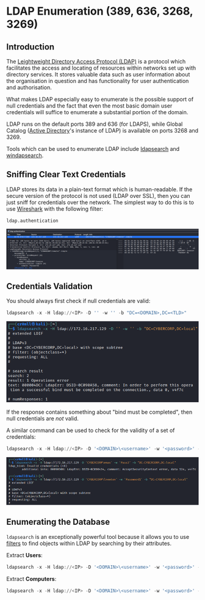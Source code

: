 # LDAP Enumeration (389, 636, 3268, 3269)

## Introduction

The [Leightweight Directory Access Protocol (LDAP)](../../networking/protocols/leightweight-directory-access-protocol-ldap.md) is a protocol which facilitates the access and locating of resources within networks set up with directory services. It stores valuable data such as user information about the organisation in question and has functionality for user authentication and authorisation.

What makes LDAP especially easy to enumerate is the possible support of null credentials and the fact that even the most basic domain user credentials will suffice to enumerate a substantial portion of the domain.

LDAP runs on the default ports 389 and 636 (for LDAPS), while Global Catalog ([Active Directory](../../system-internals/windows/active-directory/)'s instance of LDAP) is available on ports 3268 and 3269.

Tools which can be used to enumerate LDAP include [ldapsearch](https://docs.ldap.com/ldap-sdk/docs/tool-usages/ldapsearch.html) and [windapsearch](https://github.com/ropnop/go-windapsearch).

## Sniffing Clear Text Credentials

LDAP stores its data in a plain-text format which is human-readable. If the secure version of the protocol is not used (LDAP over SSL), then you can just sniff for credentials over the network. The simplest way to do this is to use [Wireshark](https://www.wireshark.org/) with the following filter:

```
ldap.authentication
```

![](<../../Reconnaissance/Enumeration/Resources/Images/LDAP/Wireshark Sniffing.png>)

## Credentials Validation

You should always first check if null credentials are valid:

```powershell
ldapsearch -x -H ldap://<IP> -D '' -w '' -b "DC=<DOMAIN>,DC=<TLD>"
```

![](<../../Reconnaissance/Enumeration/Resources/Images/LDAP/Null Credentials Check.png>)

If the response contains something about "bind must be completed", then null credentials are _not_ valid.

A similar command can be used to check for the validity of a set of credentials:

```powershell
ldapsearch -x -H ldap://<IP> -D '<DOMAIN>\<username>' -w '<password>' -b "DC=<DOMAIN>,DC=<TLD>"
```

![](<../../Reconnaissance/Enumeration/Resources/Images/LDAP/Credentials Validation.png>)

## Enumerating the Database

`ldapsearch` is an exceptionally powerful tool because it allows you to use [filters](../../networking/protocols/leightweight-directory-access-protocol-ldap.md#ldap-filters) to find objects within LDAP by searching by their attributes.

Extract **Users**:

```powershell
ldapsearch -x -H ldap://<IP> -D '<DOMAIN>\<username>' -w '<password>' -b 'DC=<DOMAIN>,DC=<TLD>' '(&(objectClass=user)(!(objectClass=computer)))'
```

Extract **Computers**:

```powershell
ldapsearch -x -H ldap://<IP> -D '<DOMAIN>\<username>' -w '<password>' -b 'DC=<DOMAIN>,DC=<TLD>' '(objectclass=computer)'
```
